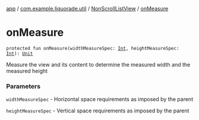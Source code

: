 [app](../../index.md) / [com.example.liquorade.util](../index.md) / [NonScrollListView](index.md) / [onMeasure](./on-measure.md)

# onMeasure

`protected fun onMeasure(widthMeasureSpec: `[`Int`](https://kotlinlang.org/api/latest/jvm/stdlib/kotlin/-int/index.html)`, heightMeasureSpec: `[`Int`](https://kotlinlang.org/api/latest/jvm/stdlib/kotlin/-int/index.html)`): `[`Unit`](https://kotlinlang.org/api/latest/jvm/stdlib/kotlin/-unit/index.html)

Measure the view and its content to determine the measured width and the measured height

### Parameters

`widthMeasureSpec` - Horizontal space requirements as imposed by the parent

`heightMeasureSpec` - Vertical space requirements as imposed by the parent